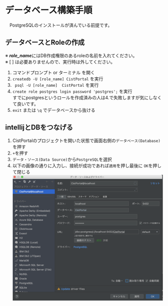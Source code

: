 # データベース構築手順
　PostgreSQLのインストールが済んでいる前提です。
## データベースとRoleの作成
※ ***role_name***にはDB作成権限のあるroleの名前を入れてください。  
※  [ ] は必要ありませんので、実行時は外してください。
1. コマンドプロンプト or ターミナル を開く
1. ` createdb -U [role_name] CistPortal `  を実行  
1. ` psql -U [role_name]  CistPortal` を実行
1. ` create role postgres login password 'postgres'; ` を実行  
すでにpostgresというロールを作成済みの人は4.で失敗しますが気にしなくて良いです。
1. ` exit ` または ` \q ` でデータベースから抜ける

## intellijとDBをつなげる
1. CistPortalのプロジェクトを開いた状態で画面右側の` データベース(Database) `を押す
1. ` + `を押す
1. ` データ・ソース(Data Source) `から` PostgreSQL `を選択
1. 以下の画像の通りに入力し、接続が成功であれば`適用`を押し最後に `OK`を押して閉じる
![image](DB接続設定.png)
